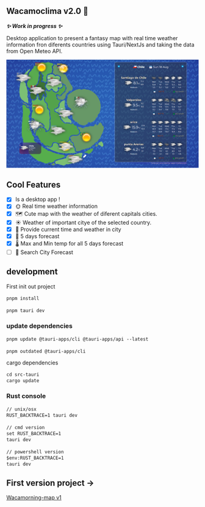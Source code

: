 ## Wacamoclima v2.0 🥑

**_✨ Work in progress ✨_**

Desktop application to present a fantasy map with real time weather information fron diferents countries using Tauri/NextJs and taking the data from Open Meteo API.

![weather avocado map](./docs/mappreview.png)

## Cool Features

- [x] Is a desktop app !
- [x] 🌞 Real time weather information
- [x] 🗺️ Cute map with the weather of diferent capitals cities.
- [x] ☀️ Weather of important citye of the selected country.
- [x] 📅 Provide current time and weather in city
- [x] 🔮 5 days forecast
- [x] 🌡 Max and Min temp for all 5 days forecast
- [ ] 🔎 Search City Forecast

## development

First init out project

```
pnpm install

pnpm tauri dev
```

### update dependencies

```
pnpm update @tauri-apps/cli @tauri-apps/api --latest

pnpm outdated @tauri-apps/cli
```

cargo dependencies

```
cd src-tauri
cargo update
```

### Rust console

```
// unix/osx
RUST_BACKTRACE=1 tauri dev

// cmd version
set RUST_BACKTRACE=1
tauri dev

// powershell version
$env:RUST_BACKTRACE=1
tauri dev
```

## First version project -> 
[Wacamorning-map v1](https://github.com/msierraltav/waca-morning/tree/vue-first-version/wacamoclima-ui)
